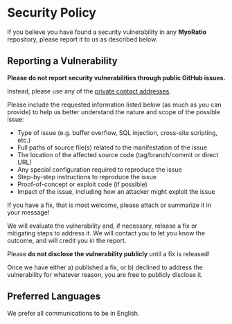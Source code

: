 # Security Policy

If you believe you have found a security vulnerability in any **MyoRatio** repository, please report it to us as described below.

## Reporting a Vulnerability

**Please do not report security vulnerabilities through public GitHub issues.**

Instead, please use any of the [private contact addresses](https://github.com/FlorentinTh/MyoRatio#support).

Please include the requested information listed below (as much as you can provide) to help us better understand the nature and scope of the possible issue:

  * Type of issue (e.g. buffer overflow, SQL injection, cross-site scripting, etc.)
  * Full paths of source file(s) related to the manifestation of the issue
  * The location of the affected source code (tag/branch/commit or direct URL)
  * Any special configuration required to reproduce the issue
  * Step-by-step instructions to reproduce the issue
  * Proof-of-concept or exploit code (if possible)
  * Impact of the issue, including how an attacker might exploit the issue

If you have a fix, that is most welcome, please attach or summarize it in your message!

We will evaluate the vulnerability and, if necessary, release a fix or mitigating steps to address it. We will contact you to let you know the outcome, and will credit you in the report.

   Please **do not disclose the vulnerability publicly** until a fix is released!

Once we have either a) published a fix, or b) declined to address the vulnerability for whatever reason, you are free to publicly disclose it.

## Preferred Languages

We prefer all communications to be in English.
